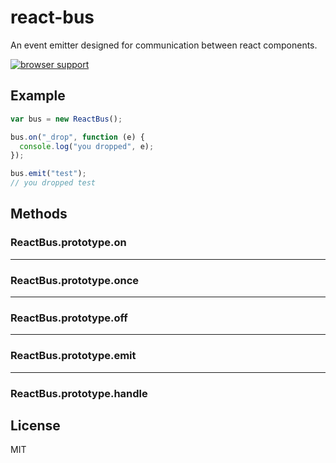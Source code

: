 # react-bus

An event emitter designed for communication between react components.

[![browser support](https://ci.testling.com/olahol/react-bus.png)
](https://ci.testling.com/olahol/react-bus)

## Example

```js
var bus = new ReactBus();

bus.on("_drop", function (e) {
  console.log("you dropped", e);
});

bus.emit("test");
// you dropped test
```

## Methods

### ReactBus.prototype.on

* * *

### ReactBus.prototype.once

* * *

### ReactBus.prototype.off

* * *

### ReactBus.prototype.emit

* * *

### ReactBus.prototype.handle

## License

MIT
